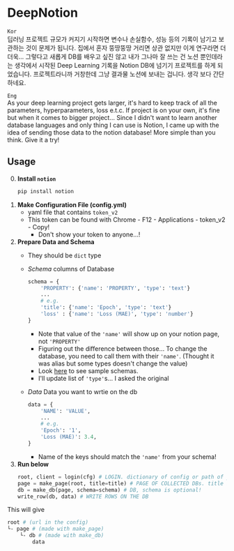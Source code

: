 # DeepNotion

`Kor`   
딥러닝 프로젝트 규모가 커지기 시작하면 변수나 손실함수, 성능 등의 기록이 남기고 보관하는 것이 문제가 됩니다. 집에서 혼자 뚱땅뚱땅 거리면 상관 없지만 이게 연구라면 더더욱... 그렇다고 새롭게 DB를 배우고 싶진 않고 내가 그나마 잘 쓰는 건 노션 뿐인데라는 생각에서 시작된 Deep Learning 기록을 Notion DB에 넘기기 프로젝트를 하게 되었습니다. 프로젝트라니까 거창한데 그냥 결과물 노션에 보내는 겁니다. 생각 보다 간단하네요.

`Eng`   
As your deep learning project gets larger, it's hard to keep track of all the parameters, hyperparameters, loss e.t.c. If project is on your own, it's fine but when it comes to bigger project... Since I didn't want to learn another database languages and only thing I can use is Notion, I came up with the idea of sending those data to the notion database! More simple than you think. Give it a try!

## Usage
0. **Install `notion`**
   ```bash
   pip install notion
   ```
1. **Make Configuration File (config.yml)**
   + yaml file that contains `token_v2`
   + This token can be found with Chrome - F12 - Applications - token_v2 - Copy!
     + Don't show your token to anyone...!
2. **Prepare Data and Schema**
    + They should be `dict` type
    + _Schema_ columns of Database
       ```python
       schema = {
           'PROPERTY': {'name': 'PROPERTY', 'type': 'text'}
           ...
           # e.g.
           'title': {'name': 'Epoch', 'type': 'text'}
           'loss' : {'name': 'Loss (MAE)', 'type': 'number'}
       }
       ```
       * Note that value of the `'name'` will show up on your notion page, not `'PROPERTY'`
       * Figuring out the difference between those... To change the database, you need to call them with their `'name'`. (Thought it was alias but some types doesn't change the value)
       * Look [here](./schema.py) to see sample schemas.
       * I'll update list of `'type'`s... I asked the original 

    + _Data_ Data you want to wrtie on the db
      ```python
      data = {
          'NAME': 'VALUE',
          ...
          # e.g.
          'Epoch': '1',
          'Loss (MAE)': 3.4,
      }
      ```
      * Name of the keys should match the `'name'` from your schema!
3. **Run below**
    ```python
    root, client = login(cfg) # LOGIN. dictionary of config or path of your .yml
    page = make_page(root, title=title) # PAGE OF COLLECTED DBs. title is optional
    db = make_db(page, schema=schema) # DB, schema is optional!
    write_row(db, data) # WRITE ROWS ON THE DB
    ```
This will give   
```bash
root # (url in the config)
└- page # (made with make_page)
    └- db # (made with make_db)
        data
```
